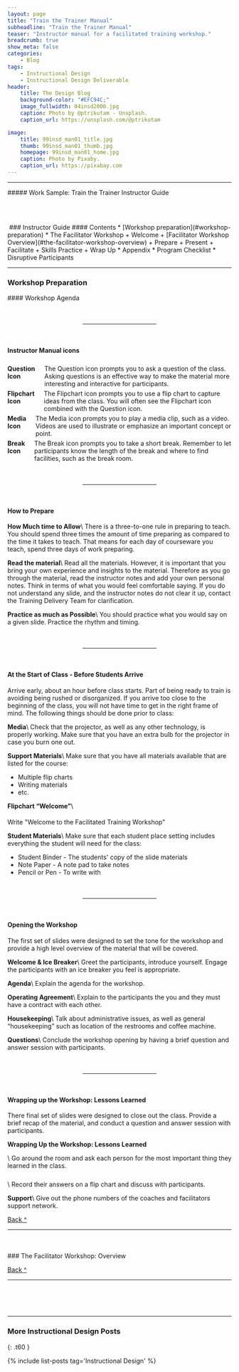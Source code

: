```yaml
---
layout: page
title: "Train the Trainer Manual"
subheadline: "Train the Trainer Manual"
teaser: "Instructor manual for a facilitated training workshop."
breadcrumb: true
show_meta: false
categories:
    - Blog
tags:
    - Instructional Design
    - Instructional Design Deliverable
header:
    title: The Design Blog
    background-color: "#EFC94C;"
    image_fullwidth: 04insd2000.jpg
    caption: Photo by @ptrikutam - Unsplash.
    caption_url: https://unsplash.com/@ptrikutam

image:
    title: 99insd_man01_title.jpg
    thumb: 99insd_man01_thumb.jpg
    homepage: 99insd_man01_home.jpg
    caption: Photo by Pixaby.
    caption_url: https://pixabay.com
---
```

<!--more-->
<hr>
##### Work Sample: Train the Trainer Instructor Guide
<br>

<!--Medium and Above-->
<div class="show-for-medium-up" markdown="1">
<img src="{{ site.urlimg }}99insd_man02_page_01.jpg" style="margin: 25px 0px 25px 0px" alt="">
</div>

<!--small-->

<div class="show-for-small-only" markdown="1">

<!--Cover Page and TOC-->
<img src="{{ site.urlimg }}99insd_man02_sld_01.JPG" style="margin: 25px 0px 0px 0px" alt="">
### Instructor Guide
#### Contents
* [Workshop preparation](#workshop-preparation)
* The Facilitator Workshop
   + Welcome
   + [Facilitator Workshop Overview](#the-facilitator-workshop-overview)
   + Prepare
   + Present
   + Facilitate
   + Skills Practice
   + Wrap Up
* Appendix
   * Program Checklist
   * Disruptive Participants

<hr>

<!--Workshop Preparation-->
### Workshop Preparation
<p></p>
#### Workshop Agenda

<hr style="width:33%; text-align:center; margin: 50px auto 50px auto;">

#### Instructor Manual icons
<div class="row">
  <div class="small-3 columns t30">
    <img src="{{ site.urlimg }}99insd_man02_icon_qst.jpg" style="margin: 5px 0px 0px 0px" alt="">
  </div>
  <div class="small-9 columns t30">
    <b>Question Icon</b>
    <p style="margin:0;">The Question icon prompts you to ask a question of the class. Asking questions is an effective way to make the material more interesting and interactive for participants.</p>
  </div>
</div>

<div class="row">
  <div class="small-3 columns t30">
    <img src="{{ site.urlimg }}99insd_man02_icon_flp.jpg" style="margin: 5px 0px 0px 0px" alt="">
  </div>
  <div class="small-9 columns t30">
    <b>Flipchart Icon</b>
      <p style="margin:0;">The Flipchart icon prompts you to use a flip chart to capture ideas from the class. You will often see the Flipchart icon combined with the Question icon.</p>
    </div>
</div>

<div class="row">
  <div class="small-3 columns t30">
    <img src="{{ site.urlimg }}99insd_man02_icon_vid.jpg" style="margin: 5px 0px 0px 0px" alt="">
  </div>
  <div class="small-9 columns t30">
    <b>Media Icon</b>
    <p style="margin:0;">The Media icon prompts you to play a media clip, such as a video. Videos are used to illustrate or emphasize an important concept or point.</p>
  </div>
</div>

<div class="row">
  <div class="small-3 columns t30">
    <img src="{{ site.urlimg }}99insd_man02_icon_brk.jpg" style="margin: 5px 0px 0px 0px" alt="">
  </div>
  <div class="small-9 columns t30">
    <b>Break Icon</b>
    <p style="margin:0;">The Break icon prompts you to take a short break. Remember to let participants know the length of the break and where to find facilities, such as the break room.</p>
  </div>
</div>

<hr style="width:33%; text-align:center; margin: 50px auto 50px auto;">

#### How to Prepare

**How Much time to Allow**\\
There is a three-to-one rule in preparing to teach. You should spend three times the amount of time preparing as compared to the time it takes to teach. That means for each day of courseware you teach, spend three days of work preparing.

**Read the material**\\
Read all the materials. However, it is important that you bring your own experience and insights to the material. Therefore as you go through the material, read the instructor notes and add your own personal notes. Think in terms of what you would feel comfortable saying. If you do not understand any slide, and the instructor notes do not clear it up, contact the Training Delivery Team for clarification.

**Practice as much as Possible**\\
You should practice what  you would say on a given slide. Practice the rhythm and timing.

<hr style="width:33%; text-align:center; margin: 50px auto 50px auto;">

#### At the Start of Class - Before Students Arrive

Arrive early, about an hour before class starts. Part of being ready to train is avoiding being rushed or disorganized. If you arrive too close to the beginning of the class, you will not have time to get in the right frame of mind. The following things should be done prior to class:

**Media**\\
Check that the projector, as well as any other technology, is properly working. Make sure that you have an extra bulb for the projector in case you burn one out.

**Support Materials**\\
Make sure that you have all materials available that are listed for the course:
* Multiple flip charts
* Writing materials
* etc.

**Flipchart “Welcome”**\\
<div class="row">
  <div class="small-3 columns t30">
    <img src="{{ site.urlimg }}99insd_man02_icon_flp.jpg" style="margin: 5px 0px 0px 0px" alt="">
  </div>
  <div class="small-9 columns t30">
    <p style="margin:0;">Write "Welcome to the Facilitated Training Workshop"</p>
  </div>
</div>

**Student Materials**\\
Make sure that each student place setting includes everything the student will need for the class:
* Student Binder - The students' copy of the slide materials
* Note Paper - A note pad to take notes
* Pencil or Pen - To write with

<hr style="width:33%; text-align:center; margin: 50px auto 50px auto;">

#### Opening the Workshop

The first set of slides were designed to set the tone for the workshop and provide a high level overview of the material that will be covered.

**Welcome & Ice Breaker**\\
Greet the participants, introduce yourself. Engage the participants with an ice breaker you feel is appropriate.

**Agenda**\\
Explain the agenda for the workshop.

**Operating Agreement**\\
Explain to the participants the you and they must have a contract with each other.

**Housekeeping**\\
Talk about administrative issues, as well as general “housekeeping” such as location of the restrooms and coffee machine.

**Questions**\\
Conclude the workshop opening by having a brief question and answer session with participants.

<hr style="width:33%; text-align:center; margin: 50px auto 50px auto;">

#### Wrapping up the Workshop: Lessons Learned

There final set of slides were designed to close out the class. Provide a brief recap of the material, and conduct a question and answer session with participants.

**Wrapping Up the Workshop\: Lessons Learned**

<img src="{{ site.urlimg }}99insd_man02_icon_qst.jpg" style="margin: 25px 0px 20x 0px" alt="">\\
Go around the room and ask each person for the most important thing they learned in the class.

<img src="{{ site.urlimg }}99insd_man02_icon_flp.jpg" style="margin: 25px 0px 0px 0px" alt="">\\
Record their answers on a flip chart and discuss with participants.

**Support**\\
Give out the phone numbers of the coaches and facilitators support network.

[Back&nbsp;^](#contents)

<hr>
<!--Facilitation Workshop Overview-->
### The Facilitator Workshop: Overview
<img src="{{ site.urlimg }}99insd_man02_sld_07.JPG" style="margin: 25px 0px 25px 0px" alt="">

<img src="{{ site.urlimg }}99insd_man02_sld_08.JPG" style="margin: 25px 0px 25px 0px" alt="">

<img src="{{ site.urlimg }}99insd_man02_sld_09.JPG" style="margin: 25px 0px 25px 0px" alt="">

<img src="{{ site.urlimg }}99insd_man02_sld_10.JPG" style="margin: 25px 0px 25px 0px" alt="">

<img src="{{ site.urlimg }}99insd_man02_sld_11.JPG" style="margin: 25px 0px 25px 0px" alt="">

<img src="{{ site.urlimg }}99insd_man02_sld_12.jpg" style="margin: 25px 0px 25px 0px" alt="">

<img src="{{ site.urlimg }}99insd_man02_sld_13.jpg" style="margin: 25px 0px 25px 0px" alt="">

<img src="{{ site.urlimg }}99insd_man02_sld_14.JPG" style="margin: 25px 0px 25px 0px" alt="">

[Back&nbsp;^](#contents)

<hr>

</div>
<img src="{{ site.urlimg }}99insd_man02_icon_qst.jpg" style="margin: 25px 0px 25px 0px" alt="">
<img src="{{ site.urlimg }}99insd_man02_icon_flp.jpg" style="margin: 25px 0px 25px 0px" alt="">
<img src="{{ site.urlimg }}99insd_man02_icon_vid.jpg" style="margin: 25px 0px 25px 0px" alt="">
<img src="{{ site.urlimg }}99insd_man02_icon_brk.jpg" style="margin: 25px 0px 25px 0px" alt="">

<br>

<hr>

### More Instructional Design Posts
{: .t60 }

{% include list-posts tag='Instructional Design' %}
